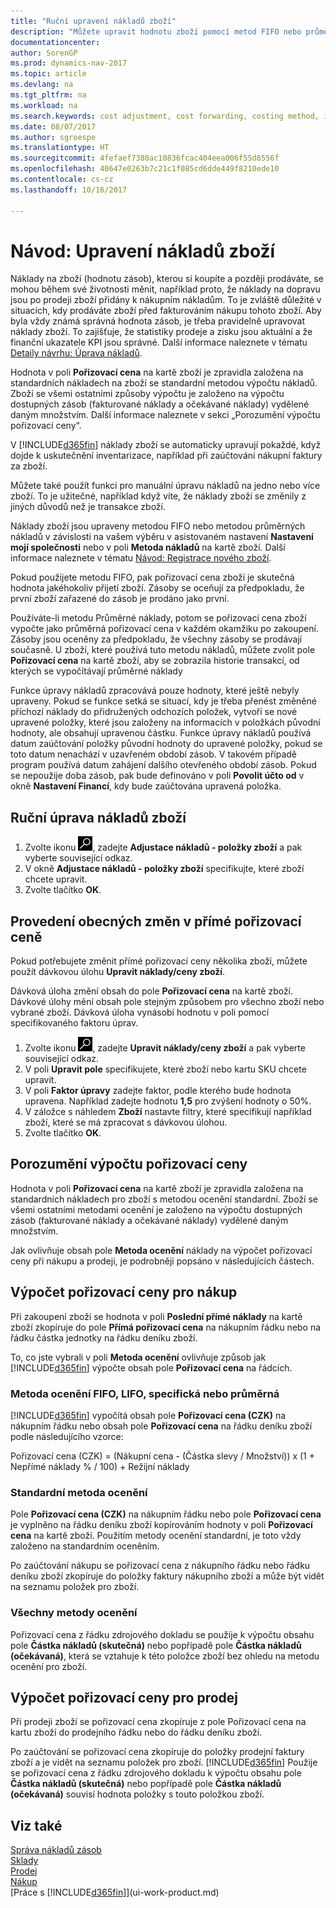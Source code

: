 ```yaml
---
title: "Ruční upravení nákladů zboží"
description: "Můžete upravit hodnotu zboží pomocí metod FIFO nebo průměrných nákladů, například když se náklady zboží mění z jiných důvodů než transakce."
documentationcenter: 
author: SorenGP
ms.prod: dynamics-nav-2017
ms.topic: article
ms.devlang: na
ms.tgt_pltfrm: na
ms.workload: na
ms.search.keywords: cost adjustment, cost forwarding, costing method, inventory valuation, costing
ms.date: 08/07/2017
ms.author: sgroespe
ms.translationtype: HT
ms.sourcegitcommit: 4fefaef7380ac10836fcac404eea006f55d8556f
ms.openlocfilehash: 40647e0263b7c21c1f085cd6dde449f8210ede10
ms.contentlocale: cs-cz
ms.lasthandoff: 10/16/2017

---
```

# <a name="how-to-adjust-item-costs"></a>Návod: Upravení nákladů zboží
Náklady na zboží (hodnotu zásob), kterou si koupíte a později prodáváte, se mohou během své životnosti měnit, například proto, že náklady na dopravu jsou po prodeji zboží přidány k nákupním nákladům. To je zvláště důležité v situacích, kdy prodáváte zboží před fakturováním nákupu tohoto zboží. Aby byla vždy známá správná hodnota zásob, je třeba pravidelně upravovat náklady zboží. To zajišťuje, že statistiky prodeje a zisku jsou aktuální a že finanční ukazatele KPI jsou správné. Další informace naleznete v tématu [Detaily návrhu: Úprava nákladů](design-details-cost-adjustment.md).

Hodnota v poli **Pořizovací cena** na kartě zboží je zpravidla založena na standardních nákladech na zboží se standardní metodou výpočtu nákladů. Zboží se všemi ostatními způsoby výpočtu je založeno na výpočtu dostupných zásob (fakturované náklady a očekávané náklady) vydělené daným množstvím. Další informace naleznete v sekci „Porozumění výpočtu pořizovací ceny“.

V [!INCLUDE[d365fin](includes/d365fin_md.md)] náklady zboží se automaticky upravují pokaždé, když dojde k uskutečnění inventarizace, například při zaúčtování nákupní faktury za zboží.

Můžete také použít funkci pro manuální úpravu nákladů na jedno nebo více zboží. To je užitečné, například když víte, že náklady zboží se změnily z jiných důvodů než je transakce zboží.

Náklady zboží jsou upraveny metodou FIFO nebo metodou průměrných nákladů v závislosti na vašem výběru v asistovaném nastavení **Nastavení mojí společnosti** nebo v poli **Metoda nákladů** na kartě zboží. Další informace naleznete v tématu [Návod: Registrace nového zboží](inventory-how-register-new-items.md).  

Pokud použijete metodu FIFO, pak pořizovací cena zboží je skutečná hodnota jakéhokoliv přijetí zboží. Zásoby se oceňují za předpokladu, že první zboží zařazené do zásob je prodáno jako první.

Používáte-li metodu Průměrné náklady, potom se pořizovací cena zboží vypočte jako průměrná pořizovací cena v každém okamžiku po zakoupení. Zásoby jsou oceněny za předpokladu, že všechny zásoby se prodávají současně. U zboží, které používá tuto metodu nákladů, můžete zvolit pole **Pořizovací cena** na kartě zboží, aby se zobrazila historie transakcí, od kterých se vypočítávají průměrné náklady

Funkce úpravy nákladů zpracovává pouze hodnoty, které ještě nebyly upraveny. Pokud se funkce setká se situací, kdy je třeba přenést změněné příchozí náklady do přidružených odchozích položek, vytvoří se nové upravené položky, které jsou založeny na informacích v položkách původní hodnoty, ale obsahují upravenou částku. Funkce úpravy nákladů používá datum zaúčtování položky původní hodnoty do upravené položky, pokud se toto datum nenachází v uzavřeném období zásob. V takovém případě program používá datum zahájení dalšího otevřeného období zásob. Pokud se nepoužije doba zásob, pak bude definováno v poli **Povolit účto od** v okně **Nastavení Financí**, kdy bude zaúčtována upravená položka.

## <a name="to-adjust-item-costs-manually"></a>Ruční úprava nákladů zboží
1. Zvolte ikonu ![Vyhledat stránku nebo sestavu](media/ui-search/search_small.png "Ikona Vyhledat stránku nebo sestavu"), zadejte **Adjustace nákladů - položky zboží** a pak vyberte související odkaz.
2. V okně **Adjustace nákladů - položky zboží** specifikujte, které zboží chcete upravit.
3. Zvolte tlačítko **OK**.

## <a name="to-make-general-changes-in-the-direct-unit-cost"></a>Provedení obecných změn v přímé pořizovací ceně
Pokud potřebujete změnit přímé pořizovací ceny několika zboží, můžete použít dávkovou úlohu **Upravit náklady/ceny zboží**.  

 Dávková úloha změní obsah do pole **Pořizovací cena** na kartě zboží. Dávkové úlohy mění obsah pole stejným způsobem pro všechno zboží nebo vybrané zboží. Dávková úloha vynásobí hodnotu v poli pomocí specifikovaného faktoru úprav.  

1. Zvolte ikonu ![Vyhledat stránku nebo sestavu](media/ui-search/search_small.png "Ikona Vyhledat stránku nebo sestavu"), zadejte **Upravit náklady/ceny zboží** a pak vyberte související odkaz.  
2. V poli **Upravit pole** specifikujete, které zboží nebo kartu SKU chcete upravit.  
3. V poli **Faktor úpravy** zadejte faktor, podle kterého bude hodnota upravena. Například zadejte hodnotu **1,5** pro zvýšení hodnoty o 50%.  
4. V záložce s náhledem **Zboží** nastavte filtry, které specifikují například zboží, které se má zpracovat s dávkovou úlohou.  
5. Zvolte tlačítko **OK**.  

## <a name="understanding-unit-cost-calculation"></a>Porozumění výpočtu pořizovací ceny
Hodnota v poli **Pořizovací cena** na kartě zboží je zpravidla založena na standardních nákladech pro zboží s metodou ocenění standardní. Zboží se všemi ostatními metodami ocenění je založeno na výpočtu dostupných zásob (fakturované náklady a očekávané náklady) vydělené daným množstvím.  

 Jak ovlivňuje obsah pole **Metoda ocenění** náklady na výpočet pořizovací ceny při nákupu a prodeji, je podrobněji popsáno v následujících částech.  

## <a name="unit-cost-calculation-for-purchases"></a>Výpočet pořizovací ceny pro nákup  
 Při zakoupení zboží se hodnota v poli **Poslední přímé náklady** na kartě zboží zkopíruje do pole **Přímá pořizovací cena** na nákupním řádku nebo na řádku částka jednotky na řádku deníku zboží.  

 To, co jste vybrali v poli **Metoda ocenění** ovlivňuje způsob jak [!INCLUDE[d365fin](includes/d365fin_md.md)] výpočte obsah pole **Pořizovací cena** na řádcích.  

### <a name="costing-method-fifo-lifo-specific-or-average"></a>Metoda ocenění FIFO, LIFO, specifická nebo průměrná  
 [!INCLUDE[d365fin](includes/d365fin_md.md)] vypočítá obsah pole **Pořizovací cena (CZK)** na nákupním řádku nebo obsah pole **Pořizovací cena** na řádku deníku zboží podle následujícího vzorce:  

 Pořizovací cena (CZK) = (Nákupní cena - (Částka slevy / Množství)) x (1 + Nepřímé náklady % / 100) + Režijní náklady  

### <a name="costing-method-standard"></a>Standardní metoda ocenění  
 Pole **Pořizovací cena (CZK)** na nákupním řádku nebo pole **Pořizovací cena** je vyplněno na řádku deníku zboží kopírováním hodnoty v poli **Pořizovací cena** na kartě zboží. Použitím metody ocenění standardní, je toto vždy založeno na standardním oceněním.  

 Po zaúčtování nákupu se pořizovací cena z nákupního řádku nebo řádku deníku zboží zkopíruje do položky faktury nákupního zboží a může být vidět na seznamu položek pro zboží.  

### <a name="all-costing-methods"></a>Všechny metody ocenění  
 Pořizovací cena z řádku zdrojového dokladu se použije k výpočtu obsahu pole **Částka nákladů (skutečná)** nebo popřípadě pole **Částka nákladů (očekávaná)**, která se vztahuje k této položce zboží bez ohledu na metodu ocenění pro zboží.  

## <a name="unit-cost-calculation-for-sales"></a>Výpočet pořizovací ceny pro prodej  
 Při prodeji zboží se pořizovací cena zkopíruje z pole Pořizovací cena na kartu zboží do prodejního řádku nebo do řádku deníku zboží.  

 Po zaúčtování se pořizovací cena zkopíruje do položky prodejní faktury zboží a je vidět na seznamu položek pro zboží. [!INCLUDE[d365fin](includes/d365fin_md.md)] Použije se pořizovací cena z řádku zdrojového dokladu k výpočtu obsahu pole **Částka nákladů (skutečná)** nebo popřípadě pole **Částka nákladů (očekávaná)** souvisí hodnota položky s touto položkou zboží.  

## <a name="see-also"></a>Viz také
[Správa nákladů zásob](finance-manage-inventory-costs.md)  
[Sklady](inventory-manage-inventory.md)  
[Prodej](sales-manage-sales.md)  
[Nákup](purchasing-manage-purchasing.md)  
[Práce s [!INCLUDE[d365fin](includes/d365fin_md.md)]](ui-work-product.md)

